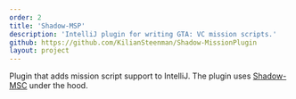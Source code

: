 ```yaml
---
order: 2
title: 'Shadow-MSP'
description: 'IntelliJ plugin for writing GTA: VC mission scripts.'
github: https://github.com/KilianSteenman/Shadow-MissionPlugin
layout: project
---
```


Plugin that adds mission script support to IntelliJ. The plugin uses [Shadow-MSC](http://127.0.0.1:4000/tools/shadow-msc) under the hood.
